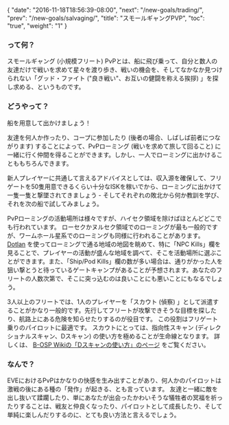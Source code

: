 {
  "date": "2016-11-18T18:56:39-08:00",
  "next": "/new-goals/trading/",
  "prev": "/new-goals/salvaging/",
  "title": "スモールギャングPVP",
  "toc": "true",
  "weight": "1"
}

### って何？

スモールギャング (小規模フリート) PvPとは、船に飛び乗って、自分と数人の友達だけで戦いを求めて星々を渡り歩き、戦いの機会を、そしてなかなか見つけられない「グッド・ファイト ("良き戦い"、お互いの健闘を称える挨拶) 」を探し求める、というものです。

### どうやって？

船を用意して出かけましょう！

友達を何人か作ったり、コープに参加したり (後者の場合、しばしば前者につながります) することによって、PvPローミング (戦いを求めて旅して回ること) に一緒に行く仲間を得ることができます。しかし、一人でローミングに出かけることももちろんできます。

新人プレイヤーに共通して言えるアドバイスとしては、収入源を確保して、フリゲートを50隻用意できるくらい十分なISKを稼いでから、ローミングに出かけて一隻一隻と撃墜されてきましょう - そしてそれぞれの敗北から何か教訓を学び、それを次の船で試してみましょう。

PvPローミングの活動場所は様々ですが、ハイセク領域を除けばほとんどどこでも行われています。 ローセクかヌルセク領域でのローミングが最も一般的ですが、ワームホール星系でのローミングも同様に行われることがあります。 <a href=evemaps.dotlan.net>Dotlan</a> を使ってローミングで通る地域の地図を眺めて、特に「NPC Kills」欄を見ることで、プレイヤーの活動が盛んな地域を調べて、そこを活動場所に選ぶことができます。また、「Ship/Pod Kills」欄の数が多い場合は、通りがかった人を狙い撃とうと待っているゲートキャンプがあることが予想されます。あなたのフリートの人数次第で、そこに突っ込むのは良いことにも悪いことにもなるでしょう。

3人以上のフリートでは、1人のプレイヤーを「スカウト (偵察) 」として派遣することがかなり一般的です。先行してフリートが攻撃できそうな目標を探したり、航路上にある危険を知らせたりするのが役目です。 この役割はフリゲート乗りのパイロットに最適です。 スカウトにとっては、指向性スキャン (ディレクショナルスキャン、Dスキャン) の使い方を極めることが生命線となります。 詳しくは、 [B-OSP Wikiの「Dスキャンの使い方」のページ](http://seesaawiki.jp/eveonline_b-osp_wiki/d/D%A5%B9%A5%AD%A5%E3%A5%F3%A4%CE%BB%C8%A4%A4%CA%FD) をご覧ください。

### なんで？

EVEにおけるPvPはかなりの快感を生み出すことがあり、何人かのパイロットは激戦の後にある種の「発作」が起きる、とも言っています。 友達と一緒に敵を出し抜いて蹂躙したり、単にあなたが出会ったかわいそうな犠牲者の冥福を祈ったりすることは、戦友と仲良くなったり、パイロットとして成長したり、そして単純に楽しんだりするのに、とても良い方法と言えるでしょう。